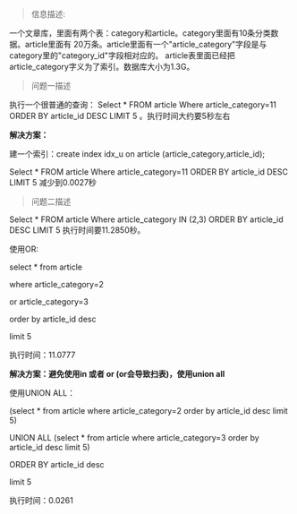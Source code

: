 >  信息描述:

一个文章库，里面有两个表：category和article。category里面有10条分类数据。article里面有  20万条。article里面有一个"article_category"字段是与category里的"category_id"字段相对应的。  article表里面已经把article_category字义为了索引。数据库大小为1.3G。



> 问题一描述

执行一个很普通的查询： Select * FROM article Where article_category=11 ORDER BY article_id DESC LIMIT 5 。执行时间大约要5秒左右



**解决方案：**

建一个索引：create index idx_u on article (article_category,article_id);

Select * FROM article Where article_category=11 ORDER BY article_id DESC LIMIT 5 减少到0.0027秒



> 问题二描述

Select * FROM article Where article_category IN (2,3) ORDER BY article_id DESC LIMIT 5 执行时间要11.2850秒。

使用OR:

select * from article

where article_category=2

or article_category=3

order by article_id desc

limit 5

执行时间：11.0777



**解决方案：避免使用in 或者 or (or会导致扫表)，使用union all**

使用UNION ALL：

(select * from article where article_category=2 order by article_id desc limit 5)

UNION ALL (select * from article where article_category=3 order by article_id desc limit 5)

ORDER BY article_id desc

limit 5

执行时间：0.0261





